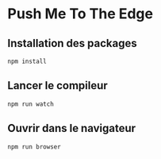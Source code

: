 
# Push Me To The Edge

## Installation des packages

```shell
npm install
```

## Lancer le compileur

```shell
npm run watch
```

## Ouvrir dans le navigateur

```shell
npm run browser
```